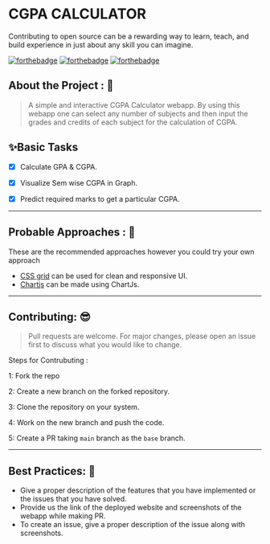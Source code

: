 # CGPA CALCULATOR
Contributing to open source can be a rewarding way to learn, teach, and build experience in just about any skill you can imagine.

[![forthebadge](https://forthebadge.com/images/badges/built-by-developers.svg)](https://forthebadge.com)
[![forthebadge](https://forthebadge.com/images/badges/made-with-javascript.svg)](https://forthebadge.com)
[![forthebadge](https://forthebadge.com/images/badges/uses-git.svg)](https://forthebadge.com)


## About the Project : 🎯

> A simple and interactive CGPA Calculator webapp. By using this webapp one can select any number of subjects and then input the grades and credits of each subject for the calculation of CGPA.



##  ✨Basic Tasks
- [x] Calculate GPA & CGPA.
- [x] Visualize Sem wise CGPA in Graph.
- [x] Predict required marks to get a particular CGPA.



---

## Probable Approaches : 💭 
These are the recommended approaches however you could try your own approach
* [CSS grid](https://www.youtube.com/watch?v=jV8B24rSN5o) can be used for clean and responsive UI.
* [Chartjs](https://www.chartjs.org/) can be made using ChartJs.


---

## Contributing: 😎

>Pull requests are welcome. For major changes, please open an issue first to discuss what you would like to change.

Steps for Contrubuting :

1: Fork the repo

2: Create a new branch on the forked repository.

3: Clone the repository on your system.

4: Work on the new branch and push the code.

5: Create a PR taking `main` branch as the `base` branch.

---
## Best Practices: 🥳

* Give a proper description of the features that you have implemented or the issues that you have solved.
* Provide us the link of the deployed website and  screenshots of the webapp while making PR.
* To create an issue, give a proper description of the issue along with screenshots.


